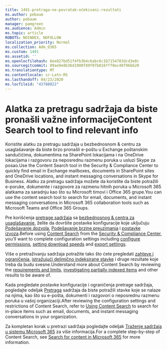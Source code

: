 ```yaml
---
title: 1491-pretraga-ne-povratak-očekivani-rezultati
ms.author: pebaum
author: pebaum
manager: pamgreen
ms.audience: Admin
ms.topic: article
ROBOTS: NOINDEX, NOFOLLOW
localization_priority: Normal
ms.collection: Adm_O365
ms.custom: 1491
ms.assetid: ''
ms.openlocfilehash: 6ee827bd51f4fb3b4c6abc6c1b7154783dcd3e8c
ms.sourcegitcommit: 89ae9e8b36d1980f89f07b016fff0ec48f96b620
ms.translationtype: MT
ms.contentlocale: sr-Latn-RS
ms.lasthandoff: 04/23/2020
ms.locfileid: "43788022"
---
```

# <a name="content-search-tool-to-find-relevant-info"></a><span data-ttu-id="a5b82-102">Alatka za pretragu sadržaja da biste pronašli važne informacije</span><span class="sxs-lookup"><span data-stu-id="a5b82-102">Content Search tool to find relevant info</span></span>

<span data-ttu-id="a5b82-103">Koristite alatku za pretragu sadržaja u bezbednosnom & centru za usaglašavanje da biste brzo pronašli e-poštu u Exchange poštanskim sandučićima, dokumentima na SharePoint lokacijama i na OneDrive lokacijama i razgovoru za neposrednu razmenu poruka u usluzi Skype za posao.</span><span class="sxs-lookup"><span data-stu-id="a5b82-103">Use the Content Search tool in the Security & Compliance Center to quickly find email in Exchange mailboxes, documents in SharePoint sites and OneDrive locations, and instant messaging conversations in Skype for Business.</span></span> <span data-ttu-id="a5b82-104">Alatku za pretragu sadržaja možete da koristite da biste potražili e-poruke, dokumente i razgovore za razmenu hitnih poruka u Microsoft 365 alatkama za saradnju kao što su Microsoft timovi i Office 365 grupe.</span><span class="sxs-lookup"><span data-stu-id="a5b82-104">You can use the content search tool to search for email, documents, and instant messaging conversations in Microsoft 365 collaboration tools such as Microsoft Teams and Office 365 Groups.</span></span>


<span data-ttu-id="a5b82-105">Pre korišćenja [pretrage sadržaja](https://sip.protection.office.com/contentsearchbeta?ContentOnly=1) sa [bezbednosnog & centra za usaglašavanje](https://sip.protection.office.com/homepage), želite da dovršite postavke konfiguracije koje uključuju [Podešavanje dozvola](https://docs.microsoft.com/office365/securitycompliance/permissions-filtering-for-content-search), [Podešavanje brzine preuzimanja](https://docs.microsoft.com/office365/securitycompliance/increase-download-speeds-when-exporting-ediscovery-results) i [postavke izvoza](https://docs.microsoft.com/office365/securitycompliance/disable-reports-when-you-export-content-search-results).</span><span class="sxs-lookup"><span data-stu-id="a5b82-105">Before using [Content Search](https://sip.protection.office.com/contentsearchbeta?ContentOnly=1) from the [Security & Compliance Center](https://sip.protection.office.com/homepage), you'll want to complete configuration settings including [configure permissions](https://docs.microsoft.com/office365/securitycompliance/permissions-filtering-for-content-search), [setting download speeds](https://docs.microsoft.com/office365/securitycompliance/increase-download-speeds-when-exporting-ediscovery-results) and [export settings](https://docs.microsoft.com/office365/securitycompliance/disable-reports-when-you-export-content-search-results).</span></span>

<span data-ttu-id="a5b82-106">Više o pretraživanju sadržaja potražite tako što ćete pregledati [zahteve i ograničenja](https://docs.microsoft.com/office365/securitycompliance/limits-for-content-search), [istražujući delimično indeksirane stavke](https://docs.microsoft.com/office365/securitycompliance/investigating-partially-indexed-items-in-ediscovery) i druge rezultate koje treba da budu svesne.</span><span class="sxs-lookup"><span data-stu-id="a5b82-106">Understand more about Content Search by reviewing the [requirements and limits](https://docs.microsoft.com/office365/securitycompliance/limits-for-content-search), [investigating partially indexed items](https://docs.microsoft.com/office365/securitycompliance/investigating-partially-indexed-items-in-ediscovery) and other results to be aware of.</span></span>

<span data-ttu-id="a5b82-107">Kada pregledate postavke konfiguracije i ograničenja pretrage sadržaja, pogledajte odeljak [Pretraga</a> sadržaja da biste potražili stavke koje se nalaze na njima, kao što su e-pošta, dokumenti i razgovori o neposrednu razmenu poruka u vašoj organizaciji](https://docs.microsoft.com/office365/securitycompliance/content-search).</span><span class="sxs-lookup"><span data-stu-id="a5b82-107">After reviewing the configuration settings and restrictions of Content Search, refer to [Using Content Search</a> to search for in-place items such as email, documents, and instant messaging conversations in your organization](https://docs.microsoft.com/office365/securitycompliance/content-search).</span></span>

<span data-ttu-id="a5b82-108">Za kompletan korak u pretrazi sadržaja pogledajte odeljak [Traženje sadržaja u sistemu Microsoft 365](https://docs.microsoft.com/office365/securitycompliance/search-for-content) za više informacija.</span><span class="sxs-lookup"><span data-stu-id="a5b82-108">For a complete step-by-step of Content Search, see [Search for content in Microsoft 365](https://docs.microsoft.com/office365/securitycompliance/search-for-content) for more information.</span></span>
